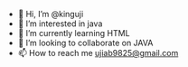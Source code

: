 - 👋 Hi, I’m @kinguji
- 👀 I’m interested in java
- 🌱 I’m currently learning HTML
- 💞️ I’m looking to collaborate on JAVA
- 📫 How to reach me ujiab9825@gmail.com

<!---
kinguji/kinguji is a ✨ special ✨ repository because its `README.md` (this file) appears on your GitHub profile.
You can click the Preview link to take a look at your changes.
--->
